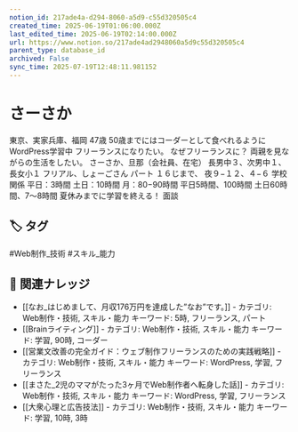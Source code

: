 ```yaml
---
notion_id: 217ade4a-d294-8060-a5d9-c55d320505c4
created_time: 2025-06-19T01:06:00.000Z
last_edited_time: 2025-06-19T02:14:00.000Z
url: https://www.notion.so/217ade4ad2948060a5d9c55d320505c4
parent_type: database_id
archived: False
sync_time: 2025-07-19T12:48:11.981152
---
```


# さーさか

東京、実家兵庫、福岡
47歳
50歳までにはコーダーとして食べれるように
WordPress学習中
フリーランスになりたい。
なぜフリーランスに？
両親を見ながらの生活をしたい。
さーさか、旦那（会社員、在宅）
長男中３、次男中１、長女小１
フリアル、しょーごさん
パート
１６じまで、
夜９−１２、４−６
学校関係
平日：3時間
土日：10時間
月：80−90時間
平日5時間、100時間
土日60時間、7〜8時間
夏休みまでに学習を終える！
面談

## 🏷️ タグ
#Web制作_技術 #スキル_能力

## 🔗 関連ナレッジ
- [[なお_はじめまして、月収176万円を達成した”なお”です。]] - カテゴリ: Web制作・技術, スキル・能力 キーワード: 5時, フリーランス, パート
- [[Brainライティング]] - カテゴリ: Web制作・技術, スキル・能力 キーワード: 学習, 90時, コーダー
- [[営業文改善の完全ガイド：ウェブ制作フリーランスのための実践戦略]] - カテゴリ: Web制作・技術, スキル・能力 キーワード: WordPress, 学習, フリーランス
- [[まさた_2児のママがたった3ヶ月でWeb制作者へ転身した話]] - カテゴリ: Web制作・技術, スキル・能力 キーワード: WordPress, 学習, フリーランス
- [[大衆心理と広告技法]] - カテゴリ: Web制作・技術, スキル・能力 キーワード: 学習, 10時, 3時
